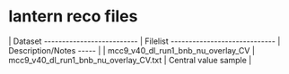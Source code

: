 # lantern reco files

| Dataset -------------------------- | Filelist ----------------------------- | Description/Notes ----- |
| mcc9_v40_dl_run1_bnb_nu_overlay_CV | mcc9_v40_dl_run1_bnb_nu_overlay_CV.txt | Central value sample |


